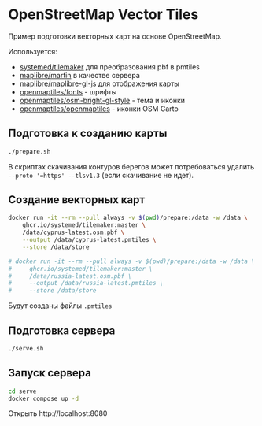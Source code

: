# OpenStreetMap Vector Tiles

Пример подготовки векторных карт на основе OpenStreetMap.

Используется:

+ [systemed/tilemaker](https://github.com/systemed/tilemaker) для преобразования pbf в pmtiles
+ [maplibre/martin](https://github.com/maplibre/martin) в качестве сервера
+ [maplibre/maplibre-gl-js](https://github.com/maplibre/maplibre-gl-js) для отображения карты
+ [openmaptiles/fonts](https://github.com/openmaptiles/fonts) - шрифты
+ [openmaptiles/osm-bright-gl-style](https://github.com/openmaptiles/osm-bright-gl-style) - тема и иконки
+ [openmaptiles/openmaptiles](https://github.com/openmaptiles/openmaptiles/tree/master/style) - иконки OSM Carto

## Подготовка к созданию карты

```bash
./prepare.sh
```

В скриптах скачивания контуров берегов может потребоваться удалить `--proto '=https' --tlsv1.3` (если скачивание не идет).

## Создание векторных карт

```bash
docker run -it --rm --pull always -v $(pwd)/prepare:/data -w /data \
    ghcr.io/systemed/tilemaker:master \
    /data/cyprus-latest.osm.pbf \
    --output /data/cyprus-latest.pmtiles \
    --store /data/store

# docker run -it --rm --pull always -v $(pwd)/prepare:/data -w /data \
#     ghcr.io/systemed/tilemaker:master \
#     /data/russia-latest.osm.pbf \
#     --output /data/russia-latest.pmtiles \
#     --store /data/store
```

Будут созданы файлы `.pmtiles`

## Подготовка сервера

```bash
./serve.sh
```

## Запуск сервера

```bash
cd serve
docker compose up -d
```

Открыть http://localhost:8080
